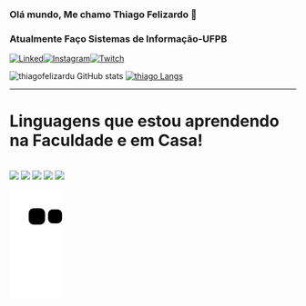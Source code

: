 ### Olá mundo, Me chamo Thiago Felizardo 🤙
### Atualmente Faço Sistemas de Informação-UFPB
[![Linked](https://img.shields.io/badge/LinkedIn-0077B5?style=for-the-badge&logo=linkedin&logoColor=white)](https://www.linkedin.com/in/thiago-felizardo-6b75a2188/)[![Instagram](https://img.shields.io/badge/Instagram-E4405F?style=for-the-badge&logo=instagram&logoColor=white)](https://www.instagram.com/thiago_felizardo/)[![Twitch](https://img.shields.io/badge/Twitch-9146FF?style=for-the-badge&logo=twitch&logoColor=white)](https://www.twitch.tv/fellizardo)

![thiagofelizardu GitHub stats](https://github-readme-stats.vercel.app/api?username=thiagofelizardu&show_icons=true&theme=dark)
[![thiago Langs](https://github-readme-stats.vercel.app/api/top-langs/?username=thiagofelizardu&layout=compact&theme=dark)](https://github.com/thiagofelizardu/github-readme-stats)
<hr>
<h1>Linguagens que estou aprendendo na Faculdade e em Casa!</h1>
<div style="Display: inline_block"><br/>
    <img src="https://img.shields.io/badge/Java-ED8B00?style=for-the-badge&logo=java&logoColor=white"/>
    <img src="https://img.shields.io/badge/Python-3776AB?style=for-the-badge&logo=python&logoColor=white"/>
    <img src="https://img.shields.io/badge/JavaScript-F7DF1E?style=for-the-badge&logo=javascript&logoColor=black"/>
    <img src="https://img.shields.io/badge/HTML5-E34F26?style=for-the-badge&logo=html5&logoColor=white"/>
    <img src="https://img.shields.io/badge/CSS3-1572B6?style=for-the-badge&logo=css3&logoColor=white"/>
</div>
  
 ![Snake animation](https://github.com/thiagofelizardu/thiagofelizardu/blob/output/github-contribution-grid-snake.svg)
  
 
